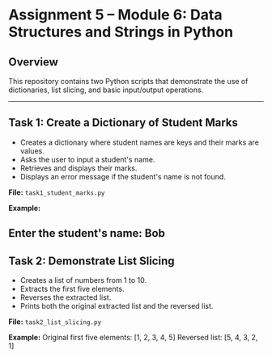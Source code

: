# Assignment 5 – Module 6: Data Structures and Strings in Python

## Overview
This repository contains two Python scripts that demonstrate the use of dictionaries, list slicing, and basic input/output operations.

---

## **Task 1: Create a Dictionary of Student Marks**
- Creates a dictionary where student names are keys and their marks are values.
- Asks the user to input a student's name.
- Retrieves and displays their marks.
- Displays an error message if the student's name is not found.

**File:** `task1_student_marks.py`

**Example:**

Enter the student's name: Bob
---

## **Task 2: Demonstrate List Slicing**
- Creates a list of numbers from 1 to 10.
- Extracts the first five elements.
- Reverses the extracted list.
- Prints both the original extracted list and the reversed list.

**File:** `task2_list_slicing.py`

**Example:**
Original first five elements: [1, 2, 3, 4, 5]
Reversed list: [5, 4, 3, 2, 1]
